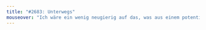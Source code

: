 ```yaml
---
title: "#2683: Unterwegs"
mouseover: "Ich wäre ein wenig neugierig auf das, was aus einem potentiellen Schneehäufchen auf Wurms Kopf herausgewuselt käme."
---
```

